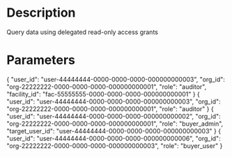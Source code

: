 # Description
Query data using delegated read-only access grants

# Parameters

{ "user_id": "user-44444444-0000-0000-0000-000000000003", "org_id": "org-22222222-0000-0000-0000-000000000001", "role": "auditor", "facility_id": "fac-55555555-0000-0000-0000-000000000001" }
{ "user_id": "user-44444444-0000-0000-0000-000000000003", "org_id": "org-22222222-0000-0000-0000-000000000001", "role": "auditor" }
{ "user_id": "user-44444444-0000-0000-0000-000000000002", "org_id": "org-22222222-0000-0000-0000-000000000001", "role": "buyer_admin", "target_user_id": "user-44444444-0000-0000-0000-000000000003" }
{ "user_id": "user-44444444-0000-0000-0000-000000000006", "org_id": "org-22222222-0000-0000-0000-000000000003", "role": "buyer_user" }